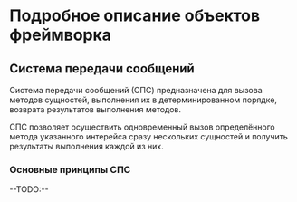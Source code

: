 # Подробное описание объектов фреймворка

## Система передачи сообщений

Система передачи сообщений (СПС) предназначена для вызова методов сущностей, выполнения их в детерминированном порядке,
возврата результатов выполнения методов.

СПС позволяет осуществить одновременный вызов определённого метода указанного интерейса сразу нескольких сущностей и 
получить результаты выполнения каждой из них.

### Основные принципы СПС

--TODO:--
